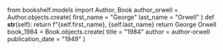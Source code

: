from bookshelf.models import Author, Book
author_orwell = Author.objects.create(
    first_name = "George"
    last_name = "Orwell"
)
def __str__(self):
    return f"{self.first_name}, {self.last_name}
    return George Orwell
book_1984 = Book.objects.create(
    title = "1984"
    author = author-orwell
    publication_date = "1949"
)